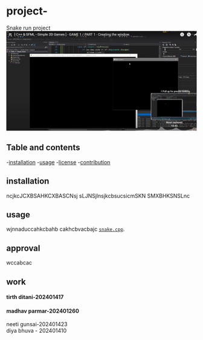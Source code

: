  # project-
Snake run project
![image alt](https://github.com/madhav-p-11/project-/blob/main/Screenshot%202025-01-25%20194536.png)
## Table and contents
-[installation](#installation)
-[usage](#usage)
-[license](#aprroval)
-[contribution](#work)
## installation 
ncjkcJCXBSAHKCXBASCNsj
sLJNSjlnsjkcbsucsicmSKN
SMXBHKSNSLnc
## usage
wjnnaduccahkcbahb
cakhcbvacbajc
[`snake.cpp`](./a.exe).  
## approval
wccabcac
## work


#### tirth ditani-202401417<br>
#### madhav parmar-202401260<br>



neeti gunsai-202401423<br>
diya bhuva - 202401410<br>
